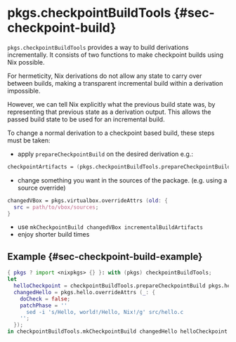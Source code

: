 # pkgs.checkpointBuildTools  {#sec-checkpoint-build}

`pkgs.checkpointBuildTools` provides a way to build derivations incrementally. It consists of two functions to make checkpoint builds using Nix possible.

For hermeticity, Nix derivations do not allow any state to carry over between builds, making a transparent incremental build within a derivation impossible.

However, we can tell Nix explicitly what the previous build state was, by representing that previous state as a derivation output. This allows the passed build state to be used for an incremental build.

To change a normal derivation to a checkpoint based build, these steps must be taken:
  - apply `prepareCheckpointBuild` on the desired derivation
    e.g.:
```nix
checkpointArtifacts = (pkgs.checkpointBuildTools.prepareCheckpointBuild pkgs.virtualbox);
```
  - change something you want in the sources of the package. (e.g. using a source override)
```nix
changedVBox = pkgs.virtualbox.overrideAttrs (old: {
  src = path/to/vbox/sources;
}
```
  - use `mkCheckpointBuild changedVBox incrementalBuildArtifacts`
  - enjoy shorter build times

## Example {#sec-checkpoint-build-example}
```nix
{ pkgs ? import <nixpkgs> {} }: with (pkgs) checkpointBuildTools;
let
  helloCheckpoint = checkpointBuildTools.prepareCheckpointBuild pkgs.hello;
  changedHello = pkgs.hello.overrideAttrs (_: {
    doCheck = false;
    patchPhase = ''
      sed -i 's/Hello, world!/Hello, Nix!/g' src/hello.c
    '';
  });
in checkpointBuildTools.mkCheckpointBuild changedHello helloCheckpoint
```
